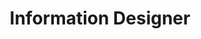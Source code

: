 ---
layout: work-with-us-layout

title: Information Designer

role: <b> Role </b> <br><br> As the Information Designer your role will be to tell the Fields of View story to the world! At Fields of View we do complex work, because wicked social problems need complex solutions. As Information Designer, your role will be to tell the story of our complex work in simple and engaging ways to the public. So, although the role is of a Designer, at Fields of View you will have the opportunity to learn about complex systems, policies and get an in-depth understanding of social development, so you can use your design skill set to communicate what you are learning to the outside world. <br> <br> An in-house visual designer for Fields of View will work on visual content in both the digital and print medium. The in-house visual designer is expected to be able to draw out narratives from different projects and represent it in the visual medium. The designer must also be able to use visualisations to make sense of data, elucidate processes and represent systems. The primary aim is to reduce dependence on written form for better accessibility, considering the Indian context. Producing project specific visual content such as infographics, visualisations, web interfaces, dashboards, presentations, game screens, game assets and more. <br> <br> Your strengths should lie in designing for storytelling, with an understanding of the social media world and how to leverage its relevance and power. Your knack in content creation and a strong instinct for breaking down and narrating in and around data for an information hungry, ever-evolving audience will be crucial, for this role. <br> <br> Knowledge of print and web standards for handoff is a must. A working knowledge of Figma/Illustrator/Indesign/Photoshop is a must, but if you are more familiar with their open source alternatives, even better.

responsibilities: <b> Responsibilities </b> <br> <ul> <li> Create visual content for digital and print medium </li> <li> Create data visualisations, infographics, dashboards to communicate complex public policy research studies </li> <li> Design external facing visual content, like posters, booklets, brochures, visiting cards, web presence, presentations </li> <li> Design assets for games, simulations and tools being built by us internally </li> </ul>

whyWorkForFov: <b>Why Work at Fields of View</b> <br> <ul> <li> We pride ourselves in building a collaborative and open environment around our work in building tools for inclusive public policy. This is your chance to become an addition to our coveted multidisciplinary team, that houses individuals from different backgrounds scaling from Journalism to Game Design to Law. </li> <li> We have collaborations with Indian and international universities, and you get access to cutting edge research in data and policy. </li> <li> Depending on your interest, you will contribute to research papers that will be published in major journals. </li> <li> Your work will contribute to real-world applications in addressing social problems. </li> </ul>

applicationProcess: <b> How To Apply </b> <br><br> If this sounds interesting or exciting to you, please write to work@fieldsofview.in with your CV, design portfolio and a thoughtful cover letter stating why you want to work with us in this role. <br> <ul> <li> We will review your application and if we feel like it is a good fit for us, we will assign you a task. The assignment will involve a cross section of the kind of work you'll do with us. You take as much time as you want to complete the assignment, but we've noted that it takes on average about 7 days to finish. </li> <li> If we like your approach to the assignment, we invite you to spend 2 days with us in our office in Bangalore, so you can get to know our team and work culture. You will also be provided a follow-up task to be performed during those 2 days. Once this is done, and if you like us and we like you, we will extend an offer within a week's time. </li> </ul>

notes: <b>Other Notes</b> <br> <ul> <li>Fields of View is a non-profit organisation.</li> <li>The position is based in Bangalore</li> <li>Our office is in JP Nagar, close to Rangashankara</li></ul>

remuneration: <b> Remuneration </b> <br><br> Rs. 69,575 per month

ide: Information Designer

tag: Information Designer

category: jd

permalink: /projects/work-with-us/visualdesigner/

---